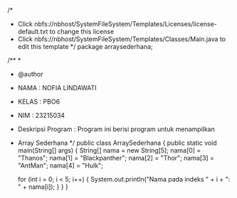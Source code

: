 /*
 * Click nbfs://nbhost/SystemFileSystem/Templates/Licenses/license-default.txt to change this license
 * Click nbfs://nbhost/SystemFileSystem/Templates/Classes/Main.java to edit this template
 */
package arraysederhana;

/**
 *
 * @author
 * NAMA     : NOFIA LINDAWATI
 * KELAS    : PBO6
 * NIM      : 23215034
 * Deskripsi Program : Program ini berisi program untuk menampilkan
 * Array Sederhana
 */
public class ArraySederhana {
public static void main(String[] args) {
    String[] nama = new String[5];
    nama[0] = "Thanos";
    nama[1] = "Blackpanther";
    nama[2] = "Thor";
    nama[3] = "AntMan";
    nama[4] = "Hulk";

    for (int i = 0; i < 5; i++) {
        System.out.println("Nama pada indeks " + i + ": " + nama[i]);
    }
}
}

